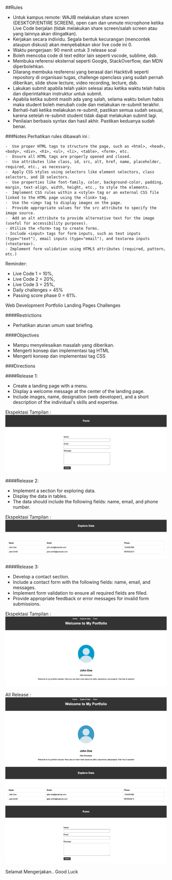 ##Rules
- Untuk kampus remote: WAJIB melakukan share screen (DESKTOP/ENTIRE SCREEN), open cam dan unmute microphone ketika Live Code berjalan (tidak melakukan share screen/salah screen atau yang lainnya akan diingatkan).
- Kerjakan secara individu. Segala bentuk kecurangan (mencontek ataupun diskusi) akan menyebabkan skor live code ini 0.
- Waktu pengerjaan: 90 menit untuk 3 release soal
- Boleh mencoba code di text editor lain seperti vscode, sublime, dsb.
- Membuka referensi eksternal seperti Google, StackOverflow, dan MDN diperbolehkan.
- Dilarang membuka resferensi yang berasal dari Hacktiv8 seperti repository di organisasi tugas, challenge openclass yang sudah pernah diberikan, slide show lecture, video recording, lecture, dsb.
- Lakukan submit apabila telah yakin selesai atau ketika waktu telah habis dan diperintahkan instruktur untuk submit.
- Apabila ketika submit masih ada yang salah, selama waktu belum habis maka student boleh merubah code dan melakukan re-submit terakhir.
- Berhati-hati ketika melakukan re-submit, pastikan semua sudah sesuai, karena setelah re-submit student tidak dapat melakukan submit lagi.
- Penilaian berbasis syntax dan hasil akhir. Pastikan keduanya sudah benar.

###Notes
Perhatikan rules dibawah ini :

    -  Use proper HTML tags to structure the page, such as <html>, <head>, <body>, <div>, <h1>, <ul>, <li>, <table>, <form>, etc.
    -  Ensure all HTML tags are properly opened and closed.
    -  Use attributes like class, id, src, alt, href, name, placeholder, required, etc., as necessary.
    -  Apply CSS styles using selectors like element selectors, class selectors, and ID selectors.
    -  Use properties like font-family, color, background-color, padding, margin, text-align, width, height, etc., to style the elements.
    -  Implement CSS rules within a <style> tag or an external CSS file linked to the HTML page using the <link> tag.
    -  Use the <img> tag to display images on the page.
    -  Provide appropriate values for the src attribute to specify the image source.
    -  Add an alt attribute to provide alternative text for the image (useful for accessibility purposes).
    - Utilize the <form> tag to create forms.
    - Include <input> tags for form inputs, such as text inputs (type="text"), email inputs (type="email"), and textarea inputs (<textarea>).
    - Implement form validation using HTML5 attributes (required, pattern, etc.)
    

Reminder:

- Live Code 1 = 10%,
- Live Code 2 = 20%,
- Live Code 3 = 25%,
- Daily challenges = 45%
- Passing score phase 0 = 61%.


Web Development Portfolio Landing Pages Challenges

####Restrictions

- Perhatikan aturan umum saat briefing.

####Objectives
- Mampu menyelesaikan masalah yang diberikan.
- Mengerti konsep dan implementasi tag HTML
- Mengerti konsep dan implementasi tag CSS

###Directions

####Release 1:

- Create a landing page with a menu.
- Display a welcome message at the center of the landing page.
- Include images, name, designation (web developer), and a short description of the individual's skills and expertise.

Ekspektasi Tampilan : 
![image](Release1.png) 


####Release 2:

- Implement a section for exploring data.
- Display the data in tables.
- The data should include the following fields: name, email, and phone number.

Ekspektasi Tampilan : 
![image](Release2.png) 

####Release 3:

- Develop a contact section.
- Include a contact form with the following fields: name, email, and messages.
- Implement form validation to ensure all required fields are filled.
- Provide appropriate feedback or error messages for invalid form submissions.

Ekspektasi Tampilan : 
![image](Release3.png)

All Release : 
![image](AllRelease.png)

Selamat Mengerjakan.. Good Luck

